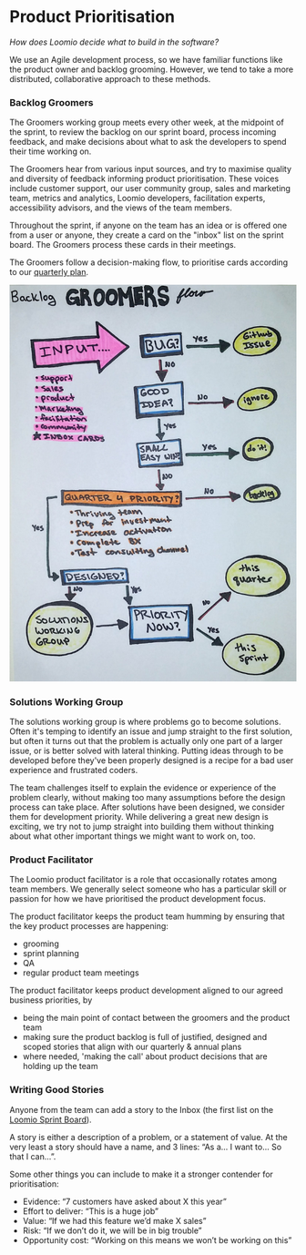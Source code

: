 # Product Prioritisation

*How does Loomio decide what to build in the software?*

We use an Agile development process, so we have familiar functions like the product owner and backlog grooming. However, we tend to take a more distributed, collaborative approach to these methods.

### Backlog Groomers
The Groomers working group meets every other week, at the midpoint of the sprint, to review the backlog on our sprint board, process incoming feedback, and make decisions about what to ask the developers to spend their time working on.

The Groomers hear from various input sources, and try to maximise quality and diversity of feedback informing product prioritisation. These voices include customer support, our user community group, sales and marketing team, metrics and analytics, Loomio developers, facilitation experts, accessibility advisors, and the views of the team members.

Throughout the sprint, if anyone on the team has an idea or is offered one from a user or anyone, they create a card on the "inbox" list on the sprint board. The Groomers process these cards in their meetings.

The Groomers follow a decision-making flow, to prioritise cards according to our [quarterly plan](planning.html).

![](groomers_Q42016.jpg)

### Solutions Working Group

The solutions working group is where problems go to become solutions. Often it's temping to identify an issue and jump straight to the first solution, but often it turns out that the problem is actually only one part of a larger issue, or is better solved with lateral thinking. Putting ideas through to be developed before they've been properly designed is a recipe for a bad user experience and frustrated coders. 

The team challenges itself to explain the evidence or experience of the problem clearly, without making too many assumptions before the design process can take place. After solutions have been designed, we consider them for development priority. While delivering a great new design is exciting, we try not to jump straight into building them without thinking about what other important things we might want to work on, too.


### Product Facilitator

The Loomio product facilitator is a role that occasionally rotates among team members. We generally select someone who has a particular skill or passion for how we have prioritised the product development focus.

The product facilitator keeps the product team humming by ensuring that the key product processes are happening:

* grooming
* sprint planning
* QA
* regular product team meetings

The product facilitator keeps product development aligned to our agreed business priorities, by

* being the main point of contact between the groomers and the product team
* making sure the product backlog is full of justified, designed and scoped stories that align with our quarterly & annual plans
* where needed, 'making the call' about product decisions that are holding up the team

### Writing Good Stories

Anyone from the team can add a story to the Inbox (the first list on the [Loomio Sprint Board](https://trello.com/b/skuMQvLJ/loomio-sprint-board)).

A story is either a description of a problem, or a statement of value. At the very least a story should have a name, and 3 lines: “As a... I want to... So that I can...”.

Some other things you can include to make it a stronger contender for prioritisation:

* Evidence: “7 customers have asked about X this year”
* Effort to deliver: “This is a huge job”
* Value: “If we had this feature we’d make X sales”
* Risk: “If we don’t do it, we will be in big trouble”
* Opportunity cost: “Working on this means we won’t be working on this”
